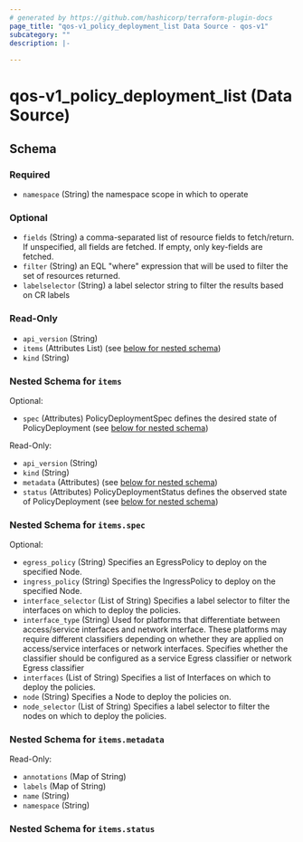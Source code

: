 ```yaml
---
# generated by https://github.com/hashicorp/terraform-plugin-docs
page_title: "qos-v1_policy_deployment_list Data Source - qos-v1"
subcategory: ""
description: |-
  
---
```


# qos-v1_policy_deployment_list (Data Source)





<!-- schema generated by tfplugindocs -->
## Schema

### Required

- `namespace` (String) the namespace scope in which to operate

### Optional

- `fields` (String) a comma-separated list of resource fields to fetch/return.  If unspecified, all fields are fetched.  If empty, only key-fields are fetched.
- `filter` (String) an EQL "where" expression that will be used to filter the set of resources returned.
- `labelselector` (String) a label selector string to filter the results based on CR labels

### Read-Only

- `api_version` (String)
- `items` (Attributes List) (see [below for nested schema](#nestedatt--items))
- `kind` (String)

<a id="nestedatt--items"></a>
### Nested Schema for `items`

Optional:

- `spec` (Attributes) PolicyDeploymentSpec defines the desired state of PolicyDeployment (see [below for nested schema](#nestedatt--items--spec))

Read-Only:

- `api_version` (String)
- `kind` (String)
- `metadata` (Attributes) (see [below for nested schema](#nestedatt--items--metadata))
- `status` (Attributes) PolicyDeploymentStatus defines the observed state of PolicyDeployment (see [below for nested schema](#nestedatt--items--status))

<a id="nestedatt--items--spec"></a>
### Nested Schema for `items.spec`

Optional:

- `egress_policy` (String) Specifies an EgressPolicy to deploy on the specified Node.
- `ingress_policy` (String) Specifies the IngressPolicy to deploy on the specified Node.
- `interface_selector` (List of String) Specifies a label selector to filter the interfaces on which to deploy the policies.
- `interface_type` (String) Used for platforms that differentiate between access/service interfaces and network interface.  These platforms may require different classifiers depending on whether they are applied on access/service interfaces or network interfaces.  Specifies whether the classifier should be configured as a service Egress classifier or network Egress classifier
- `interfaces` (List of String) Specifies a list of Interfaces on which to deploy the policies.
- `node` (String) Specifies a Node to deploy the policies on.
- `node_selector` (List of String) Specifies a label selector to filter the nodes on which to deploy the policies.


<a id="nestedatt--items--metadata"></a>
### Nested Schema for `items.metadata`

Read-Only:

- `annotations` (Map of String)
- `labels` (Map of String)
- `name` (String)
- `namespace` (String)


<a id="nestedatt--items--status"></a>
### Nested Schema for `items.status`
